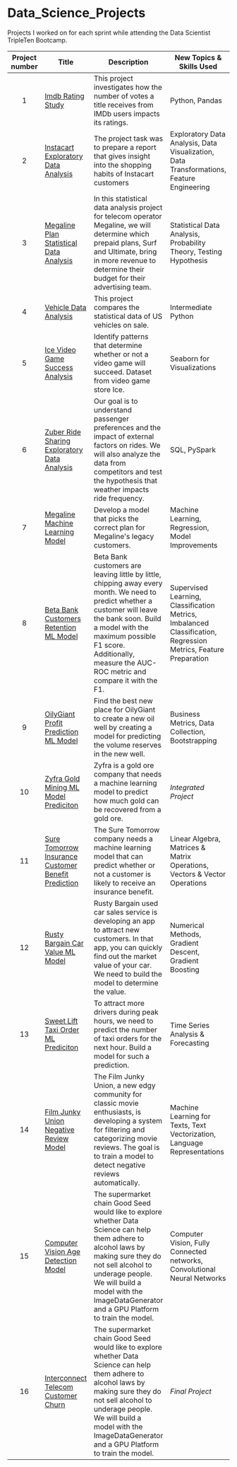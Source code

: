 # Data_Science_Projects

Projects I worked on for each sprint while attending the Data Scientist TripleTen Bootcamp.


| Project number | Title | Description | New Topics & Skills Used
| :-----------: | ----------- | ----------- | ----------- |
| 1 | [Imdb Rating Study](https://github.com/skphi13/IMDB_Rating_Project) | This project investigates how the number of votes a title receives from IMDb users impacts its ratings. | Python, Pandas
| 2 | [Instacart Exploratory Data Analysis](https://github.com/skphi13/Instacart_EDA_Project) | The project task was to prepare a report that gives insight into the shopping habits of Instacart customers | Exploratory Data Analysis, Data Visualization, Data Transformations, Feature Engineering
| 3 | [Megaline Plan Statistical Data Analysis](https://github.com/skphi13/Megaline_SDA_Project) | In this statistical data analysis project for telecom operator Megaline, we will determine which prepaid plans, Surf and Ultimate, bring in more revenue to determine their budget for their advertising team. | Statistical Data Analysis, Probability Theory, Testing Hypothesis
| 4 | [Vehicle Data Analysis](https://github.com/skphi13/Car_Analysis_Project) | This project compares the statistical data of US vehicles on sale. | Intermediate Python
| 5 | [Ice Video Game Success Analysis](https://github.com/skphi13/Ice_Video_Game_Analysis_Project) | Identify patterns that determine whether or not a video game will succeed. Dataset from video game store Ice. | Seaborn for Visualizations
| 6 | [Zuber Ride Sharing Exploratory Data Analysis](https://github.com/skphi13/Zuber_Rideshare_EDA_Project) | Our goal is to understand passenger preferences and the impact of external factors on rides. We will also analyze the data from competitors and test the hypothesis that weather impacts ride frequency. | SQL, PySpark
| 7 | [Megaline Machine Learning Model](https://github.com/skphi13/Megaline_Machine_Learning_Project) | Develop a model that picks the correct plan for Megaline's legacy customers. | Machine Learning, Regression, Model Improvements
| 8 | [Beta Bank Customers Retention ML Model](https://github.com/skphi13/Beta_Bank_Customer_Retention_ML_Model) | Beta Bank customers are leaving little by little, chipping away every month. We need to predict whether a customer will leave the bank soon. Build a model with the maximum possible F1 score. Additionally, measure the AUC-ROC metric and compare it with the F1.  | Supervised Learning, Classification Metrics, Imbalanced Classification, Regression Metrics, Feature Preparation
| 9 | [OilyGiant Profit Prediction ML Model](https://github.com/skphi13/OilyGiant_Profit_Prediction_ML_Project) | Find the best new place for OilyGiant to create a new oil well by creating a model for predicting the volume reserves in the new well. | Business Metrics, Data Collection, Bootstrapping
| 10 | [Zyfra Gold Mining ML Model Prediciton](https://github.com/skphi13/Zyfra_Gold_Mining_Machine_Learning_Prediction_Project) | Zyfra is a gold ore company that needs a machine learning model to predict how much gold can be recovered from a gold ore. | *Integrated Project*
| 11 | [Sure Tomorrow Insurance Customer Benefit Prediction](https://github.com/skphi13/Sure_Tomorrow_Insurance_ML_Prediction) | The Sure Tomorrow company needs a machine learning model that can predict whether or not a customer is likely to receive an insurance benefit. | Linear Algebra, Matrices & Matrix Operations, Vectors & Vector Operations
| 12 | [Rusty Bargain Car Value ML Model](https://github.com/skphi13/Rusty_Bargain_Car_Value_ML_Model) | Rusty Bargain used car sales service is developing an app to attract new customers. In that app, you can quickly find out the market value of your car. We need to build the model to determine the value. | Numerical Methods, Gradient Descent, Gradient Boosting
| 13 | [Sweet Lift Taxi Order ML Prediciton](https://github.com/skphi13/Sweet_Lift_Taxi_Order_ML_Prediction) | To attract more drivers during peak hours, we need to predict the number of taxi orders for the next hour. Build a model for such a prediction. | Time Series Analysis & Forecasting
| 14 | [Film Junky Union Negative Review Model](https://github.com/skphi13/Film-Junky-Union-Negative-Review-Detection) | The Film Junky Union, a new edgy community for classic movie enthusiasts, is developing a system for filtering and categorizing movie reviews. The goal is to train a model to detect negative reviews automatically. | Machine Learning for Texts, Text Vectorization, Language Representations
| 15 | [Computer Vision Age Detection Model](https://github.com/skphi13/Machine_Vision_Age_Detection) | The supermarket chain Good Seed would like to explore whether Data Science can help them adhere to alcohol laws by making sure they do not sell alcohol to underage people. We will build a model with the ImageDataGenerator and a GPU Platform to train the model. | Computer Vision, Fully Connected networks, Convolutional Neural Networks
| 16 | [Interconnect Telecom Customer Churn]() | The supermarket chain Good Seed would like to explore whether Data Science can help them adhere to alcohol laws by making sure they do not sell alcohol to underage people. We will build a model with the ImageDataGenerator and a GPU Platform to train the model. | *Final Project*
